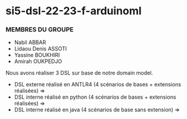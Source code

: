 # si5-dsl-22-23-f-arduinoml

### MEMBRES DU GROUPE 
- Nabil ABBAR
- Lidaou Denis ASSOTI
- Yassine BOUKHIRI
- Amirah OUKPEDJO


Nous avons réaliser 3 DSL sur base de notre domain model. 
- DSL externe réalisé en ANTLR4 (4 scénarios de bases + extensions réalisées) => 
- DSL interne réalisé en python (4 scénarios de bases + extensions réalisées) => 
- DSL interne réalisé en java (4 scénarios de base sans extension) => 

